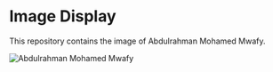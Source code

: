 # Image Display

This repository contains the image of Abdulrahman Mohamed Mwafy.

![Abdulrahman Mohamed Mwafy](Abdulrahman_mohamed_Mwafy_(Bodymwafy71@gmail.com).jpg)

